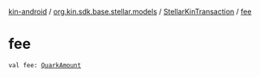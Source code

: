 [kin-android](../../index.md) / [org.kin.sdk.base.stellar.models](../index.md) / [StellarKinTransaction](index.md) / [fee](./fee.md)

# fee

`val fee: `[`QuarkAmount`](../../org.kin.sdk.base.models/-quark-amount/index.md)